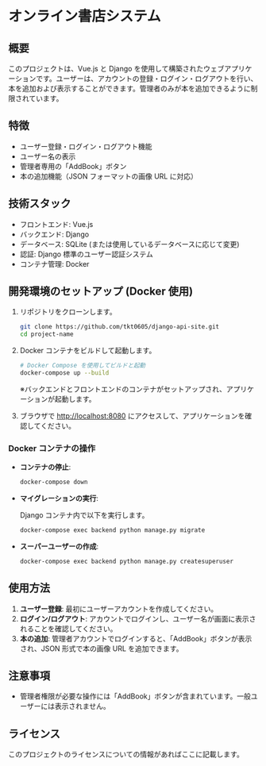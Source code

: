 # オンライン書店システム

## 概要

このプロジェクトは、Vue.js と Django を使用して構築されたウェブアプリケーションです。ユーザーは、アカウントの登録・ログイン・ログアウトを行い、本を追加および表示することができます。管理者のみが本を追加できるように制限されています。

## 特徴

- ユーザー登録・ログイン・ログアウト機能
- ユーザー名の表示
- 管理者専用の「AddBook」ボタン
- 本の追加機能（JSON フォーマットの画像 URL に対応）

## 技術スタック

- フロントエンド: Vue.js
- バックエンド: Django
- データベース: SQLite (または使用しているデータベースに応じて変更)
- 認証: Django 標準のユーザー認証システム
- コンテナ管理: Docker

## 開発環境のセットアップ (Docker 使用)

1. リポジトリをクローンします。

    ```bash
    git clone https://github.com/tkt0605/django-api-site.git
    cd project-name
    ```

2. Docker コンテナをビルドして起動します。

    ```bash
    # Docker Compose を使用してビルドと起動
    docker-compose up --build
    ```

    ※バックエンドとフロントエンドのコンテナがセットアップされ、アプリケーションが起動します。

3. ブラウザで [http://localhost:8080](http://localhost:8080) にアクセスして、アプリケーションを確認してください。

### Docker コンテナの操作

- **コンテナの停止**: 

    ```bash
    docker-compose down
    ```

- **マイグレーションの実行**:

    Django コンテナ内で以下を実行します。

    ```bash
    docker-compose exec backend python manage.py migrate
    ```

- **スーパーユーザーの作成**:

    ```bash
    docker-compose exec backend python manage.py createsuperuser
    ```

## 使用方法

1. **ユーザー登録**: 最初にユーザーアカウントを作成してください。
2. **ログイン/ログアウト**: アカウントでログインし、ユーザー名が画面に表示されることを確認してください。
3. **本の追加**: 管理者アカウントでログインすると、「AddBook」ボタンが表示され、JSON 形式で本の画像 URL を追加できます。

## 注意事項

- 管理者権限が必要な操作には「AddBook」ボタンが含まれています。一般ユーザーには表示されません。

## ライセンス

このプロジェクトのライセンスについての情報があればここに記載します。
